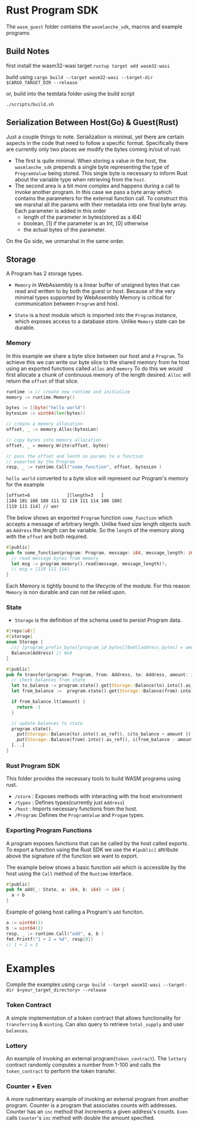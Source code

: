 # Rust Program SDK

The `wasm_guest` folder contains the `wasmlanche_sdk`, macros and example programs

## Build Notes

first install the wasm32-wasi target
`rustup target add wasm32-wasi`

build using `cargo build --target wasm32-wasi --target-dir $CARGO_TARGET_DIR --release`

or, build into the testdata folder using the build script

`./scripts/build.sh`

## Serialization Between Host(Go) & Guest(Rust)

Just a couple things to note. Serialization is minimal, yet there are certain aspects in the code that need to follow a specific format. Specifically there are currently only two places we modify the bytes coming in/out of rust.

- The first is quite minimal. When storing a value in the host, the `wasmlanche_sdk` prepends a single byte representing the type of `ProgramValue` being stored. This single byte is necessary to inform Rust about the variable type when retrieving from the `host`.
- The second area is a bit more complex and happens during a call to invoke another program. In this case we pass a byte array which contains the parameters for the external function call. To construct this we marshal all the params with their metadata into one final byte array. Each parameter is added in this order
  - length of the parameter in bytes(stored as a i64)
  - boolean, [1] if the parameter is an Int, [0] otherwise
  - the actual bytes of the parameter.

On the Go side, we unmarshal in the same order.

## Storage

A Program has 2 storage types.

- `Memory` in WebAssembly is a linear buffer of unsigned bytes that can read and
written to by both the guest or host. Because of the very minimal types
supported by WebAssembly Memory is critical for communication between `Program`
and host.

- `State` is a host module which is imported into the `Program` instance, which
exposes access to a database store. Unlike `Memory` state can be durable.

### Memory

In this example we share a byte slice between our host and a `Program`. To
achieve this we can write our byte slice to the shared memory from he host using
an exported functions called `alloc` and `memory` To do this we would first
allocate  a chunk of continuous memory of the length desired.  `Alloc` will
return the `offset` of that slice.


```go
runtime := // create new runtime and initialize
memory := runtime.Memory()

bytes := []byte("hello world")
bytesLen := uint64(len(bytes))

// create a memory allocation 
offset, _ := memory.Alloc(bytesLen)

// copy bytes into memory allocation
offset, _ = memory.Write(offset, bytes)

// pass the offset and lenth as params to a function
// exported by the Program
resp, _ := runtime.Call("some_function", offset, bytesLen )
```

`hello world` converted to a byte slice will represent our Program's memory for
the example
```sh
[offset=6              ][length=3   ]
[104 101 108 108 111 32 119 111 114 108 100]
[119 111 114] // wor
```
The below shows an exported `Program` function `some_function` which accepts a
message of arbitrary length. Unlike fixed size length objects such as `Address`
the length can be variable. So the `length` of the memory along with the
`offset` are both required.

```rust
#[public]
pub fn some_function(program: Program, message: i64, message_length: i64) -> i64 {
  // read message bytes from memory
  let msg := program.memory().read(message, message_length)?;
  // msg = [119 111 114]
}
```
          
Each  Memory is tightly bound to the lifecycle of the module. For this reason
`Memory` is non durable and can not be relied upon. 

### State

- `Storage` is the definition of the schema used to persist Program data.

```rust
#[reps(u8)]
#[storage]
enum Storage {
  /// [program_prefix_byte][program_id_bytes][0x0][address_bytes] = amount
  Balance(Address) // 0x0
}

#[public]
pub fn transfer(program: Program, from: Address, to: Address, amount: i64) -> i64 {
  // check balances from state
  let to_balance := program.state().get(Storage::Balance(to).into().as_ref())?;
  let from_balance :=  program.state().get(Storage::Balance(from).into().as_ref())?;

  if from_balance.lt(amount) {
    return -1
  }

  // update balances to state
  program.state().
    put(Storage::Balance(to).into().as_ref(), &(to_balance + amount )).
    put(Storage::Balance(from).into().as_ref(), &(from_balance - amount ))?
  [...]
}

```

### Rust Program SDK

This folder provides the necessary tools to build WASM programs using rust.

- `/store` : Exposes methods with interacting with the host environment
- `/types` : Defines types(currently just `Address`)
- `/host` : Imports necessary functions from the host.
- `/Program`: Defines the `ProgramValue` and `Progam` types.

### Exporting Program Functions

A program exposes functions that can be called by the host called exports. To
export a function using the Rust SDK we use the `#[public]` attribute above the signature
of the function we want to export.

The example below shows a basic function `add` which is accessible by the host
using the `Call` method of the `Runtime` interface.

```rust
#[public]
pub fn add(_: State, a: i64, b: i64) -> i64 {
  a + b
}
```
Example of golang host calling a Program's `add` funciton.

```go
a := uint64(1)
b := uint64(2)
resp, _ := runtime.Call("add", a, b )
fmt.Printf("1 + 2 = %d", resp[0])
// 1 + 2 = 3
```

# Examples

Compile the examples using
`cargo build --target wasm32-wasi --target-dir $<your_target_directory> --release`

### Token Contract

A simple implementation of a token contract that allows functionality for `transferring` & `minting`. Can also query to retrieve `total_supply` and user `balances`.

### Lottery

An example of invoking an external program(`token_contract`). The `lottery` contract randomly computes a number from 1-100 and calls the `token_contract` to perform the token transfer.

### Counter + Even

A more rudimentary example of invoking an external program from another program. Counter is a program that associates counts with addresses. Counter has an `inc` method that increments a given address's counts. `Even` calls `Counter`'s `inc` method with double the amount specified.
